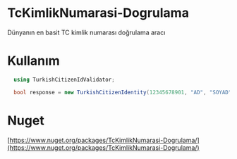 ﻿# TcKimlikNumarasi-Dogrulama
Dünyanın en basit TC kimlik numarası doğrulama aracı

# Kullanım
```c#
  using TurkishCitizenIdValidator;

  bool response = new TurkishCitizenIdentity(12345678901, "AD", "SOYAD", 1900).IsValid();
```

# Nuget
[https://www.nuget.org/packages/TcKimlikNumarasi-Dogrulama/](https://www.nuget.org/packages/TcKimlikNumarasi-Dogrulama/)
